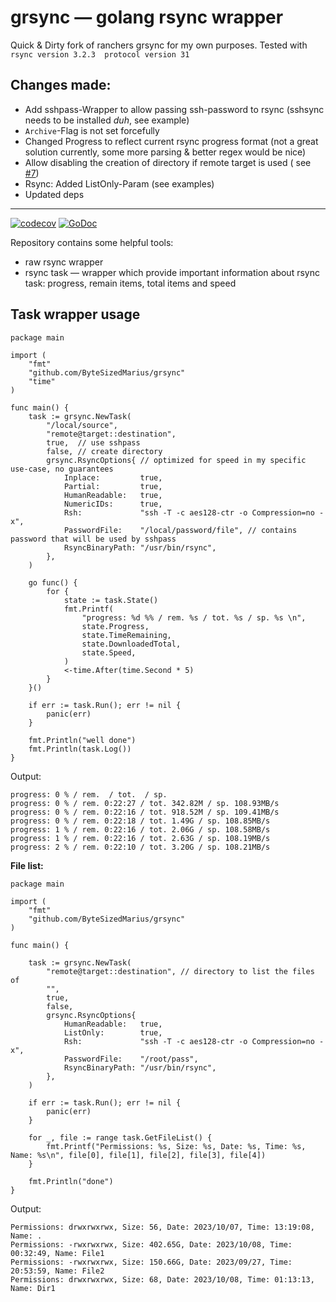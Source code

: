 # grsync — golang rsync wrapper

Quick & Dirty fork of ranchers grsync for my own purposes.
Tested with `rsync version 3.2.3  protocol version 31`

## Changes made:

- Add sshpass-Wrapper to allow passing ssh-password to rsync (sshsync needs to be installed _duh_, see example)
- `Archive`-Flag is not set forcefully
- Changed Progress to reflect current rsync progress format (not a great solution currently, some more parsing & better
  regex would be nice)
- Allow disabling the creation of directory if remote target is used (
  see [#7](https://github.com/zloylos/grsync/issues/7))
- Rsync: Added ListOnly-Param (see examples)
- Updated deps

----

[![codecov](https://codecov.io/gh/zloylos/grsync/branch/master/graph/badge.svg)](https://codecov.io/gh/zloylos/grsync)
[![GoDoc](https://godoc.org/github.com/zloylos/grsync?status.svg)](https://godoc.org/github.com/zloylos/grsync)

Repository contains some helpful tools:

- raw rsync wrapper
- rsync task — wrapper which provide important information about rsync task: progress, remain items, total items and
  speed

## Task wrapper usage

```golang
package main

import (
	"fmt"
	"github.com/ByteSizedMarius/grsync"
	"time"
)

func main() {
	task := grsync.NewTask(
		"/local/source",
		"remote@target::destination",
		true,  // use sshpass
		false, // create directory
		grsync.RsyncOptions{ // optimized for speed in my specific use-case, no guarantees
			Inplace:         true,
			Partial:         true,
			HumanReadable:   true,
			NumericIDs:      true,
			Rsh:             "ssh -T -c aes128-ctr -o Compression=no -x",
			PasswordFile:    "/local/password/file", // contains password that will be used by sshpass
			RsyncBinaryPath: "/usr/bin/rsync",
		},
	)

	go func() {
		for {
			state := task.State()
			fmt.Printf(
				"progress: %d %% / rem. %s / tot. %s / sp. %s \n",
				state.Progress,
				state.TimeRemaining,
				state.DownloadedTotal,
				state.Speed,
			)
			<-time.After(time.Second * 5)
		}
	}()

	if err := task.Run(); err != nil {
		panic(err)
	}

	fmt.Println("well done")
	fmt.Println(task.Log())
}
```

Output:

```
progress: 0 % / rem.  / tot.  / sp.  
progress: 0 % / rem. 0:22:27 / tot. 342.82M / sp. 108.93MB/s 
progress: 0 % / rem. 0:22:16 / tot. 918.52M / sp. 109.41MB/s 
progress: 0 % / rem. 0:22:18 / tot. 1.49G / sp. 108.85MB/s 
progress: 1 % / rem. 0:22:16 / tot. 2.06G / sp. 108.58MB/s 
progress: 1 % / rem. 0:22:16 / tot. 2.63G / sp. 108.19MB/s 
progress: 2 % / rem. 0:22:10 / tot. 3.20G / sp. 108.21MB/s 
```

**File list:**

```golang
package main

import (
	"fmt"
	"github.com/ByteSizedMarius/grsync"
)

func main() {

	task := grsync.NewTask(
		"remote@target::destination", // directory to list the files of
		"",
		true,
		false,
		grsync.RsyncOptions{
			HumanReadable:   true,
			ListOnly:        true,
			Rsh:             "ssh -T -c aes128-ctr -o Compression=no -x",
			PasswordFile:    "/root/pass",
			RsyncBinaryPath: "/usr/bin/rsync",
		},
	)

	if err := task.Run(); err != nil {
		panic(err)
	}

	for _, file := range task.GetFileList() {
		fmt.Printf("Permissions: %s, Size: %s, Date: %s, Time: %s, Name: %s\n", file[0], file[1], file[2], file[3], file[4])
	}

	fmt.Println("done")
}
```

Output:

```
Permissions: drwxrwxrwx, Size: 56, Date: 2023/10/07, Time: 13:19:08, Name: .
Permissions: -rwxrwxrwx, Size: 402.65G, Date: 2023/10/08, Time: 00:32:49, Name: File1
Permissions: -rwxrwxrwx, Size: 150.66G, Date: 2023/09/27, Time: 20:53:59, Name: File2
Permissions: drwxrwxrwx, Size: 68, Date: 2023/10/08, Time: 01:13:13, Name: Dir1
```